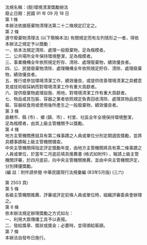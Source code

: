 法規名稱：(廢)環境清潔獎勵辦法  
廢止日期：民國 91 年 09 月 18 日  
第 1 條  
本辦法依據廢棄物清理法第二十二條規定訂定之。  
第 2 條  
遵守廢棄物清理法 (以下簡稱本法) 有關規定而有左列情形之一者，得依  
本辦法之規定予以獎勵：  
一、依本法規定清除、處理一般廢棄物，足為楷模者。  
二、公共場所全年保持環境整潔，足為楷模者。  
三、事業機構全年依照規定貯存、清除、處理廢棄物，績效優良者。  
四、公、民營廢棄物清除、處理機構全年依照規定貯存、清除、處理廢棄  
物，績效優良者。  
五、推行或參加環境清潔工作，績效優良，或提供改善環境清潔之具體意  
見或技術經採納而對環境清潔工作有重大貢獻者。  
六、提供廢棄物處理設施、用地，對環境清潔工作有重大頁獻者。  
七、物品或其包裝、容器之業者依照規定負責回收清除、處理其物品或包  
裝、容器經食用或使用後所產生之一般廢棄物，績效優良者。  
第 3 條  
直轄市、縣 (市) 、鄉 (鎮、市) 、村里、社區全年全境保持環境整潔，  
足為楷模者，由其上級主管機關予以獎勵。  
第 4 條  
地方主管機關應就具有第二條事蹟之人員或單位分別定期選拔獎勵，並將  
具體事蹟報上級主管機關備查。  
中央主管機關得指定評定獎勵年度，由地方主管機關將具有第二條事蹟之  
人員或單位，於當年二月底前填具推薦書 (格式如附件) ，報請上級主管  
機關評審，於四月底前，向中央主管機關推薦，並由中央主管機關評定，  
分別擇優獎勵。  
(編 註：附件請參閱 中華民國現行法規彙編 (83年5月版) (三六)  


第 2503 頁)  
第 5 條  
各級主管機關推薦、評審或評定前條人員或單位時，組織評審委員會辦理  
之。  
第 6 條  
依本辦法規定辦理獎勵之方式如左：  
一、利用大眾傳播工具予以表揚。  
二、發給獎章、獎狀或獎金；必要時，並得頒給匾額。  
第 7 條  
本辦法自發布日施行。  


